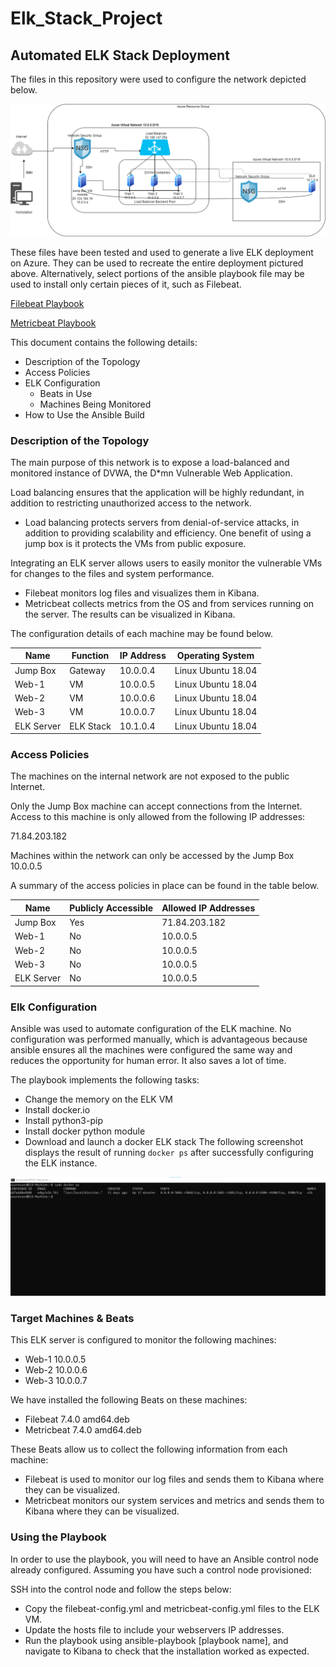 # Elk_Stack_Project
## Automated ELK Stack Deployment

The files in this repository were used to configure the network depicted below.

![Elk Stack Diagram](Diagrams/Elk_Stack_Diagram.png)

These files have been tested and used to generate a live ELK deployment on Azure. They can be used to recreate the entire deployment pictured above. Alternatively, select portions of the ansible playbook file may be used to install only certain pieces of it, such as Filebeat.

[Filebeat Playbook](Ansible/filebeat-playbook.yml)

[Metricbeat Playbook](Ansible/metricbeat-playbook.yml)

This document contains the following details:
- Description of the Topology
- Access Policies
- ELK Configuration
  - Beats in Use
  - Machines Being Monitored
- How to Use the Ansible Build


### Description of the Topology

The main purpose of this network is to expose a load-balanced and monitored instance of DVWA, the D*mn Vulnerable Web Application.

Load balancing ensures that the application will be highly redundant, in addition to restricting unauthorized access to the network.
- Load balancing protects servers from denial-of-service attacks, in addition to providing scalability and efficiency. One benefit of using a jump box is it protects the VMs from public exposure. 

Integrating an ELK server allows users to easily monitor the vulnerable VMs for changes to the files and system performance.
- Filebeat monitors log files and visualizes them in Kibana.
- Metricbeat collects metrics from the OS and from services running on the server. The results can be visualized in Kibana.

The configuration details of each machine may be found below.

| Name     | Function | IP Address | Operating System |
|----------|----------|------------|------------------|
| Jump Box |Gateway|     10.0.0.4      | Linux Ubuntu 18.04|
| Web-1     |VM|         10.0.0.5      | Linux Ubuntu 18.04|
| Web-2     |VM|         10.0.0.6      | Linux Ubuntu 18.04|
| Web-3     |VM|         10.0.0.7      | Linux Ubuntu 18.04|
| ELK Server|ELK Stack|  10.1.0.4      | Linux Ubuntu 18.04|

### Access Policies

The machines on the internal network are not exposed to the public Internet.

Only the Jump Box machine can accept connections from the Internet. Access to this machine is only allowed from the following IP addresses: 

71.84.203.182

Machines within the network can only be accessed by the Jump Box 10.0.0.5

A summary of the access policies in place can be found in the table below.

| Name     | Publicly Accessible | Allowed IP Addresses |
|----------|---------------------|----------------------|
| Jump Box      | Yes |            71.84.203.182 |
| Web-1         | No |             10.0.0.5      |
| Web-2         | No |             10.0.0.5      |
| Web-3         | No |             10.0.0.5      |
| ELK Server    | No |             10.0.0.5      |
### Elk Configuration

Ansible was used to automate configuration of the ELK machine. No configuration was performed manually, which is advantageous because ansible ensures all the machines were configured the same way and reduces the opportunity for human error. It also saves a lot of time. 

The playbook implements the following tasks:
- Change the memory on the ELK VM
- Install docker.io
- Install python3-pip
- Install docker python module
- Download and launch a docker ELK stack
The following screenshot displays the result of running `docker ps` after successfully configuring the ELK instance.

![TODO: Update the path with the name of your screenshot of docker ps output](Diagrams/sudo_docker_ps.png)

### Target Machines & Beats
This ELK server is configured to monitor the following machines: 

- Web-1 10.0.0.5
- Web-2 10.0.0.6
- Web-3 10.0.0.7

We have installed the following Beats on these machines:
- Filebeat 7.4.0 amd64.deb
- Metricbeat 7.4.0 amd64.deb

These Beats allow us to collect the following information from each machine:

- Filebeat is used to monitor our log files and sends them to Kibana where they can be visualized.
- Metricbeat monitors our system services and metrics and sends them to Kibana where they can be visualized. 

### Using the Playbook
In order to use the playbook, you will need to have an Ansible control node already configured. Assuming you have such a control node provisioned:

SSH into the control node and follow the steps below:
- Copy the filebeat-config.yml and metricbeat-config.yml files to the ELK VM.
- Update the hosts file to include your webservers IP addresses. 
- Run the playbook using ansible-playbook [playbook name], and navigate to Kibana to check that the installation worked as expected.



